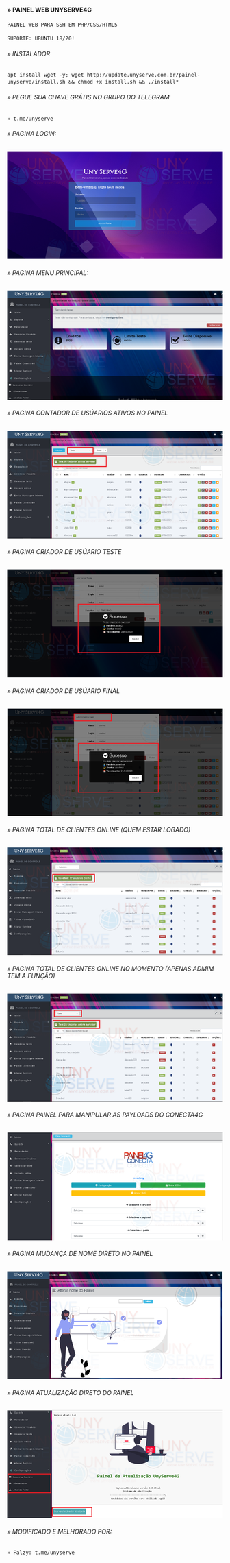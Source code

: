 #### » PAINEL WEB UNYSERVE4G 
``` 
PAINEL WEB PARA SSH EM PHP/CSS/HTML5

SUPORTE: UBUNTU 18/20!
```

###### » INSTALADOR
```
apt install wget -y; wget http://update.unyserve.com.br/painel-unyserve/install.sh && chmod +x install.sh && ./install*
```
###### » PEGUE SUA CHAVE GRÁTIS NO GRUPO DO TELEGRAM
```
» t.me/unyserve
```

###### » PAGINA LOGIN:
![01](https://raw.githubusercontent.com/falzyrj/img/main/desk1.png)
###### » PAGINA MENU PRINCIPAL:
![02](https://raw.githubusercontent.com/falzyrj/img/main/desk2.png)
###### » PAGINA CONTADOR DE USÚARIOS ATIVOS NO PAINEL
![03](https://raw.githubusercontent.com/falzyrj/img/main/desk3.png)
###### » PAGINA CRIADOR DE USÚARIO TESTE
![04](https://raw.githubusercontent.com/falzyrj/img/main/desk4.png)
###### » PAGINA CRIADOR DE USÚARIO FINAL
![05](https://raw.githubusercontent.com/falzyrj/img/main/desk5.png)
###### » PAGINA TOTAL DE CLIENTES ONLINE (QUEM ESTAR LOGADO)
![06](https://raw.githubusercontent.com/falzyrj/img/main/desk6.png)
###### » PAGINA TOTAL DE CLIENTES ONLINE NO MOMENTO (APENAS ADMIM TEM A FUNÇÃO)
![07](https://raw.githubusercontent.com/falzyrj/img/main/desk7.png)
###### » PAGINA PAINEL PARA MANIPULAR AS PAYLOADS DO CONECTA4G
![08](https://raw.githubusercontent.com/falzyrj/img/main/desk8.png)
###### » PAGINA MUDANÇA DE NOME DIRETO NO PAINEL
![09](https://raw.githubusercontent.com/falzyrj/img/main/desk9.png)
###### » PAGINA ATUALIZAÇÃO DIRETO DO PAINEL
![10](https://raw.githubusercontent.com/falzyrj/img/main/desk10.png)

###### » MODIFICADO E MELHORADO POR:
```
» Falzy: t.me/unyserve
```